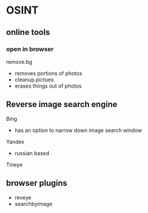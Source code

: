 # OSINT

## online tools

### open in browser
remove.bg</br>
 - removes portions of photos
- cleanup.pictues
 - erases things out of photos

## Reverse image search engine

Bing</br>
- has an option to narrow down image search window</br>

Yandex</br>
- russian based</br>

Tineye</br>

## browser plugins

- reveye
- searchbyimage
